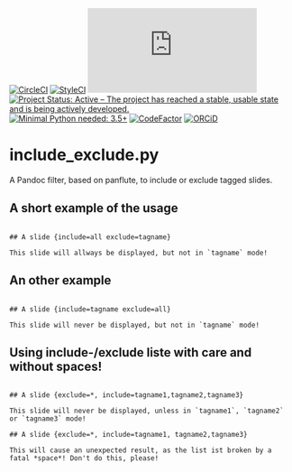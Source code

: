 [![CircleCI](https://circleci.com/gh/NMarkgraf/include_exclude.py.svg?style=svg)](https://circleci.com/gh/NMarkgraf/include_exclude.py)
[![StyleCI](https://github.styleci.io/repos/163188282/shield?branch=master)](https://github.styleci.io/repos/163188282)
[![BCH compliance](https://bettercodehub.com/edge/badge/NMarkgraf/include_exclude.py?branch=master)](https://bettercodehub.com/)
[![Project Status: Active – The project has reached a stable, usable state and is being actively developed.](http://www.repostatus.org/badges/latest/active.svg)](http://www.repostatus.org/#active)
[![Minimal Python needed: 3.5+](https://img.shields.io/badge/Python-3.5%2B-brightgreen.svg)](https://www.python.org)
[![CodeFactor](https://www.codefactor.io/repository/github/nmarkgraf/include_exclude.py/badge)](https://www.codefactor.io/repository/github/nmarkgraf/include_exclude.py)
[![ORCiD](https://img.shields.io/badge/ORCiD-0000--0003--2007--9695-green.svg)](https://orcid.org/0000-0003-2007-9695)

# include_exclude.py 

A Pandoc filter, based on panflute, to include or exclude tagged slides.


## A short example of the usage

```

## A slide {include=all exclude=tagname}

This slide will allways be displayed, but not in `tagname` mode!

```

## An other example

```

## A slide {include=tagname exclude=all}

This slide will never be displayed, but not in `tagname` mode!

```

## Using include-/exclude liste with care and without spaces!

```

## A slide {exclude=*, include=tagname1,tagname2,tagname3}

This slide will never be displayed, unless in `tagname1`, `tagname2` or `tagname3` mode!

## A slide {exclude=*, include=tagname1, tagname2,tagname3}

This will cause an unexpected result, as the list ist broken by a fatal *space*! Don't do this, please!

```

